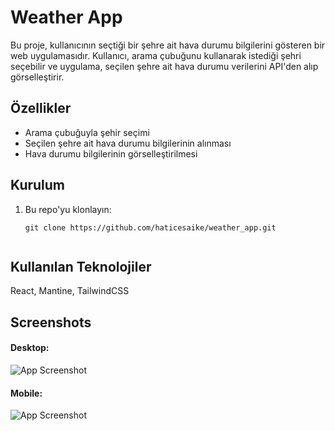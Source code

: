 # Weather App


Bu proje, kullanıcının seçtiği bir şehre ait hava durumu bilgilerini gösteren bir web uygulamasıdır. Kullanıcı, arama çubuğunu kullanarak istediği şehri seçebilir ve uygulama, seçilen şehre ait hava durumu verilerini API'den alıp görselleştirir.

## Özellikler

- Arama çubuğuyla şehir seçimi
- Seçilen şehre ait hava durumu bilgilerinin alınması
- Hava durumu bilgilerinin görselleştirilmesi

## Kurulum

1. Bu repo'yu klonlayın:

   ```shell
   git clone https://github.com/haticesaike/weather_app.git


## Kullanılan Teknolojiler

 React, Mantine, TailwindCSS 




## Screenshots

#### Desktop:
![App Screenshot](https://github.com/haticesaike/weather_app/blob/master/src/assets/images/ss1.jpg?raw=true)

#### Mobile:
![App Screenshot](https://github.com/haticesaike/weather_app/blob/master/src/assets/images/ss2.png?raw=true)
